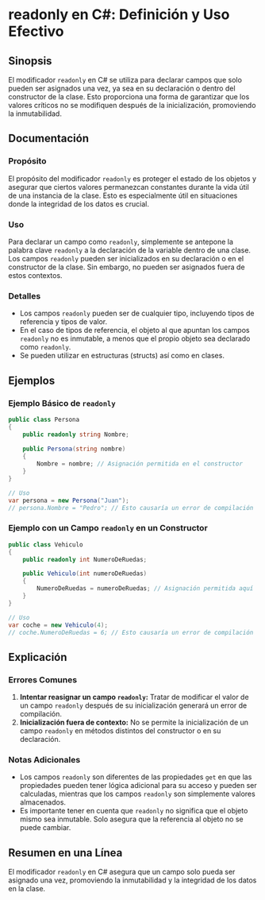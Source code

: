 <!--
Meta Description: # readonly en C#: Definición y Uso Efectivo ## Sinopsis El modificador `readonly` en C# se utiliza para declarar campos que solo pueden ser asignados ...
Meta Keywords: readonly, que, los, pueden, campos
-->

# readonly en C#: Definición y Uso Efectivo

## Sinopsis
El modificador `readonly` en C# se utiliza para declarar campos que solo pueden ser asignados una vez, ya sea en su declaración o dentro del constructor de la clase. Esto proporciona una forma de garantizar que los valores críticos no se modifiquen después de la inicialización, promoviendo la inmutabilidad.

## Documentación
### Propósito
El propósito del modificador `readonly` es proteger el estado de los objetos y asegurar que ciertos valores permanezcan constantes durante la vida útil de una instancia de la clase. Esto es especialmente útil en situaciones donde la integridad de los datos es crucial.

### Uso
Para declarar un campo como `readonly`, simplemente se antepone la palabra clave `readonly` a la declaración de la variable dentro de una clase. Los campos `readonly` pueden ser inicializados en su declaración o en el constructor de la clase. Sin embargo, no pueden ser asignados fuera de estos contextos.

### Detalles
- Los campos `readonly` pueden ser de cualquier tipo, incluyendo tipos de referencia y tipos de valor.
- En el caso de tipos de referencia, el objeto al que apuntan los campos `readonly` no es inmutable, a menos que el propio objeto sea declarado como `readonly`.
- Se pueden utilizar en estructuras (structs) así como en clases.

## Ejemplos
### Ejemplo Básico de `readonly`
```csharp
public class Persona
{
    public readonly string Nombre;
    
    public Persona(string nombre)
    {
        Nombre = nombre; // Asignación permitida en el constructor
    }
}

// Uso
var persona = new Persona("Juan");
// persona.Nombre = "Pedro"; // Esto causaría un error de compilación
```

### Ejemplo con un Campo `readonly` en un Constructor
```csharp
public class Vehiculo
{
    public readonly int NumeroDeRuedas;

    public Vehiculo(int numeroDeRuedas)
    {
        NumeroDeRuedas = numeroDeRuedas; // Asignación permitida aquí
    }
}

// Uso
var coche = new Vehiculo(4);
// coche.NumeroDeRuedas = 6; // Esto causaría un error de compilación
```

## Explicación
### Errores Comunes
1. **Intentar reasignar un campo `readonly`:** Tratar de modificar el valor de un campo `readonly` después de su inicialización generará un error de compilación.
2. **Inicialización fuera de contexto:** No se permite la inicialización de un campo `readonly` en métodos distintos del constructor o en su declaración.

### Notas Adicionales
- Los campos `readonly` son diferentes de las propiedades `get` en que las propiedades pueden tener lógica adicional para su acceso y pueden ser calculadas, mientras que los campos `readonly` son simplemente valores almacenados.
- Es importante tener en cuenta que `readonly` no significa que el objeto mismo sea inmutable. Solo asegura que la referencia al objeto no se puede cambiar.

## Resumen en una Línea
El modificador `readonly` en C# asegura que un campo solo pueda ser asignado una vez, promoviendo la inmutabilidad y la integridad de los datos en la clase.